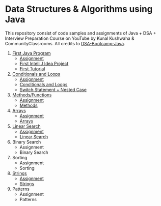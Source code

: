 # Data Structures & Algorithms using Java

This repository consist of code samples and assignments of Java + DSA + Interview Preparation Course on YouTube by Kunal Kushwaha & CommunityClassrooms. All credits to [DSA-Bootcamp-Java](https://github.com/kunal-kushwaha/DSA-Bootcamp-Java).

1. [First Java Program](01-first-java-program)
   - [Assignment](01-first-java-program/assignment)
   - [First IntelliJ Idea Project](01-first-java-program/first-idea-project)
   - [First Tutorial](01-first-java-program/first-tutorial)
2. [Conditionals and Loops](02-conditions-loops)   
   - [Assignment](02-conditions-loops/Assignment)
   - [Conditionals and Loops](02-conditions-loops/code)
   - [Switch Statement + Nested Case](02-conditions-loops/switch)
3. [Methods/Functions](03-methods)
   -  [Assignment](03-methods/Assignment)
   -  [Methods](03-methods/code)
4. [Arrays](04-arrays)
   -  [Assignment](04-arrays/Assignment)
   -  [Arrays](04-arrays/code)
5. [Linear Search](05-linear-search)
   -  [Assignment](05-linear-search/Assignment)
   -  [Linear Search](05-linear-search/code)
6. Binary Search
   -  Assignment
   -  Binary Search
7. Sorting
   -  Assignment
   -  Sorting
8. [Strings](08-strings)
   -  [Assignment](08-strings/Assignment)
   -  [Strings](08-strings/code)
9. Patterns
   -  Assignment
   -  Patterns


